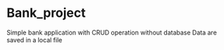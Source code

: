 # Bank_project
Simple bank application with CRUD operation without database
Data are saved  in a local file
